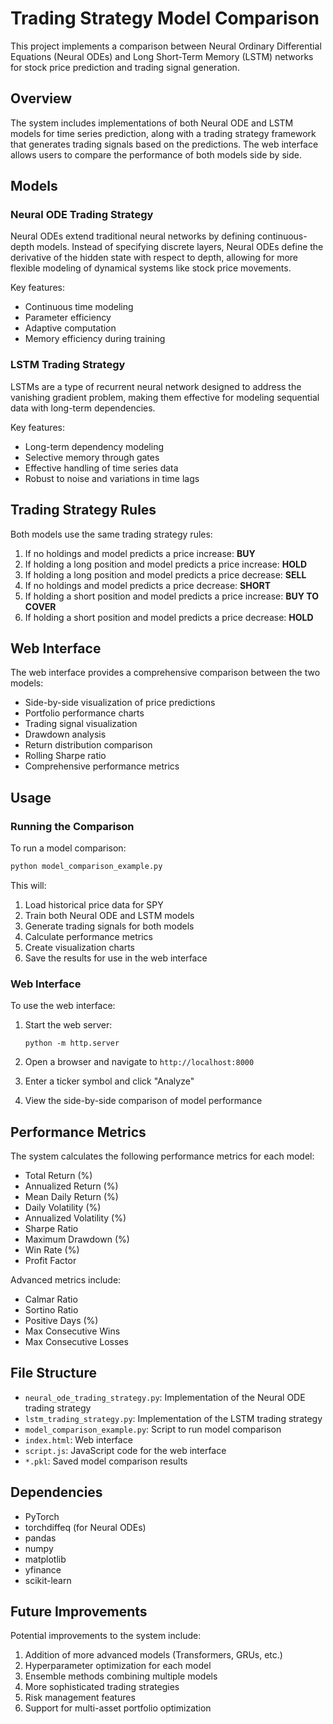 # Trading Strategy Model Comparison

This project implements a comparison between Neural Ordinary Differential Equations (Neural ODEs) and Long Short-Term Memory (LSTM) networks for stock price prediction and trading signal generation.

## Overview

The system includes implementations of both Neural ODE and LSTM models for time series prediction, along with a trading strategy framework that generates trading signals based on the predictions. The web interface allows users to compare the performance of both models side by side.

## Models

### Neural ODE Trading Strategy

Neural ODEs extend traditional neural networks by defining continuous-depth models. Instead of specifying discrete layers, Neural ODEs define the derivative of the hidden state with respect to depth, allowing for more flexible modeling of dynamical systems like stock price movements.

Key features:
- Continuous time modeling
- Parameter efficiency
- Adaptive computation
- Memory efficiency during training

### LSTM Trading Strategy

LSTMs are a type of recurrent neural network designed to address the vanishing gradient problem, making them effective for modeling sequential data with long-term dependencies.

Key features:
- Long-term dependency modeling
- Selective memory through gates
- Effective handling of time series data
- Robust to noise and variations in time lags

## Trading Strategy Rules

Both models use the same trading strategy rules:

1. If no holdings and model predicts a price increase: **BUY**
2. If holding a long position and model predicts a price increase: **HOLD**
3. If holding a long position and model predicts a price decrease: **SELL**
4. If no holdings and model predicts a price decrease: **SHORT**
5. If holding a short position and model predicts a price increase: **BUY TO COVER**
6. If holding a short position and model predicts a price decrease: **HOLD**

## Web Interface

The web interface provides a comprehensive comparison between the two models:

- Side-by-side visualization of price predictions
- Portfolio performance charts
- Trading signal visualization
- Drawdown analysis
- Return distribution comparison
- Rolling Sharpe ratio
- Comprehensive performance metrics

## Usage

### Running the Comparison

To run a model comparison:

```python
python model_comparison_example.py
```

This will:
1. Load historical price data for SPY
2. Train both Neural ODE and LSTM models
3. Generate trading signals for both models
4. Calculate performance metrics
5. Create visualization charts
6. Save the results for use in the web interface

### Web Interface

To use the web interface:

1. Start the web server:
   ```
   python -m http.server
   ```

2. Open a browser and navigate to `http://localhost:8000`

3. Enter a ticker symbol and click "Analyze"

4. View the side-by-side comparison of model performance

## Performance Metrics

The system calculates the following performance metrics for each model:

- Total Return (%)
- Annualized Return (%)
- Mean Daily Return (%)
- Daily Volatility (%)
- Annualized Volatility (%)
- Sharpe Ratio
- Maximum Drawdown (%)
- Win Rate (%)
- Profit Factor

Advanced metrics include:

- Calmar Ratio
- Sortino Ratio
- Positive Days (%)
- Max Consecutive Wins
- Max Consecutive Losses

## File Structure

- `neural_ode_trading_strategy.py`: Implementation of the Neural ODE trading strategy
- `lstm_trading_strategy.py`: Implementation of the LSTM trading strategy
- `model_comparison_example.py`: Script to run model comparison
- `index.html`: Web interface
- `script.js`: JavaScript code for the web interface
- `*.pkl`: Saved model comparison results

## Dependencies

- PyTorch
- torchdiffeq (for Neural ODEs)
- pandas
- numpy
- matplotlib
- yfinance
- scikit-learn

## Future Improvements

Potential improvements to the system include:

1. Addition of more advanced models (Transformers, GRUs, etc.)
2. Hyperparameter optimization for each model
3. Ensemble methods combining multiple models
4. More sophisticated trading strategies
5. Risk management features
6. Support for multi-asset portfolio optimization 